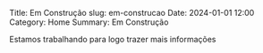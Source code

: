 Title: Em Construção
slug: em-construcao
Date: 2024-01-01 12:00
Category: Home
Summary: Em Construção

Estamos trabalhando para logo trazer mais informações